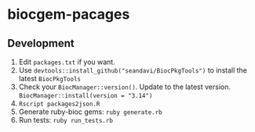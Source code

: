 # biocgem-pacages

## Development

1. Edit `packages.txt` if you want.
2. Use `devtools::install_github("seandavi/BiocPkgTools")` to install the latest `BiocPkgTools`
3. Check your `BiocManager::version()`. Update to the latest version. `BiocManager::install(version = "3.14")`
4. `Rscript packages2json.R`
5. Generate ruby-bioc gems: `ruby generate.rb`
6. Run tests: `ruby run_tests.rb`
